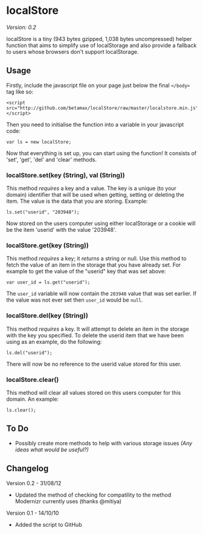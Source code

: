 localStore
==============
*Version: 0.2*

localStore is a tiny (943 bytes gzipped, 1,038 bytes uncompressed) helper function that aims to simplify use of localStorage and also provide a fallback to users whose browsers don't support localStorage.

Usage
-----

Firstly, include the javascript file on your page just below the final `</body>` tag like so: 

	<script src="http://github.com/betamax/localStore/raw/master/localstore.min.js"></script>

Then you need to initialise the function into a variable in your javascript code:

	var ls = new localStore;

Now that everything is set up, you can start using the function! It consists of 'set', 'get', 'del' and 'clear' methods.

### localStore.set(key (String), val (String))

This method _requires_ a key and a value. The key is a unique (to your domain) identifier that will be used when getting, setting or deleting the item. The value is the data that you are storing. Example:

	ls.set("userid", "203948");

Now stored on the users computer using either localStorage or a cookie will be the item 'userid' with the value '203948'.  

### localStore.get(key (String))

This method _requires_ a key; it _returns_ a string or null. Use this method to fetch the value of an item in the storage that you have already set. For example to get the value of the "userid" key that was set above:

	var user_id = ls.get("userid");

The `user_id` variable will now contain the `203948` value that was set earlier. If the value was not ever set then `user_id` would be `null`.  

### localStore.del(key (String))

This method _requires_ a key. It will attempt to delete an item in the storage with the key you specified. To delete the userid item that we have been using as an example, do the following:

	ls.del("userid");

There will now be no reference to the userid value stored for this user.  

### localStore.clear()

This method will clear all values stored on this users computer for this domain. An example:

	ls.clear();

To Do
-----

 * Possibly create more methods to help with various storage issues _(Any ideas what would be useful?)_

Changelog
---------

Version 0.2 - 31/08/12

 * Updated the method of checking for compatility to the method Modernizr currently uses (thanks @mitiya)

Version 0.1 - 14/10/10

 * Added the script to GitHub